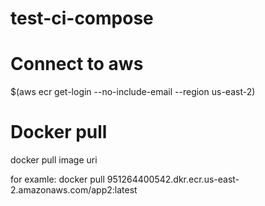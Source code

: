 # test-ci-compose

# Connect to aws
$(aws ecr get-login --no-include-email --region us-east-2)

# Docker pull
docker pull image uri
  
  for examle: docker pull 951264400542.dkr.ecr.us-east-2.amazonaws.com/app2:latest
 
